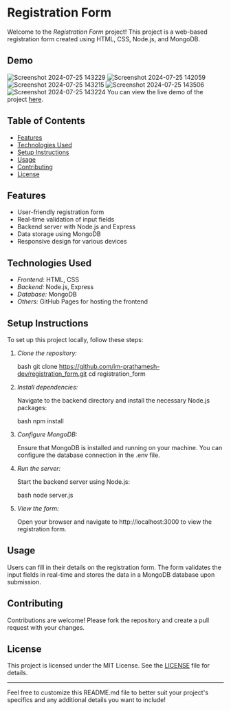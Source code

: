 # Registration Form

Welcome to the *Registration Form* project! This project is a web-based registration form created using HTML, CSS, Node.js, and MongoDB.

## Demo
![Screenshot 2024-07-25 143229](https://github.com/user-attachments/assets/7227d827-295f-40c5-ad30-638cbc7dfa8f)
![Screenshot 2024-07-25 142059](https://github.com/user-attachments/assets/e6821192-ad72-4b6f-9441-c9bffcef1124)
![Screenshot 2024-07-25 143215](https://github.com/user-attachments/assets/2ea6e159-5f6d-4b0e-9f8a-bce3959513e5)
![Screenshot 2024-07-25 143506](https://github.com/user-attachments/assets/ad2b3fa4-e6b1-4c98-9797-ff3109bfba69)
![Screenshot 2024-07-25 143224](https://github.com/user-attachments/assets/85dad678-e56d-4af8-86fb-51888d70eaf8)
You can view the live demo of the project [here](https://im-prathamesh-dev.github.io/registration_form/).


## Table of Contents

- [Features](#features)
- [Technologies Used](#technologies-used)
- [Setup Instructions](#setup-instructions)
- [Usage](#usage)
- [Contributing](#contributing)
- [License](#license)

## Features

- User-friendly registration form
- Real-time validation of input fields
- Backend server with Node.js and Express
- Data storage using MongoDB
- Responsive design for various devices

## Technologies Used

- *Frontend:* HTML, CSS
- *Backend:* Node.js, Express
- *Database:* MongoDB
- *Others:* GitHub Pages for hosting the frontend

## Setup Instructions

To set up this project locally, follow these steps:

1. *Clone the repository:*

   bash
   git clone https://github.com/im-prathamesh-dev/registration_form.git
   cd registration_form
   

2. *Install dependencies:*

   Navigate to the backend directory and install the necessary Node.js packages:

   bash
   npm install
   

3. *Configure MongoDB:*

   Ensure that MongoDB is installed and running on your machine. You can configure the database connection in the .env file.

4. *Run the server:*

   Start the backend server using Node.js:

   bash
   node server.js
   

5. *View the form:*

   Open your browser and navigate to http://localhost:3000 to view the registration form.

## Usage

Users can fill in their details on the registration form. The form validates the input fields in real-time and stores the data in a MongoDB database upon submission.

## Contributing

Contributions are welcome! Please fork the repository and create a pull request with your changes.

## License

This project is licensed under the MIT License. See the [LICENSE](LICENSE) file for details.

---

Feel free to customize this README.md file to better suit your project's specifics and any additional details you want to include!
